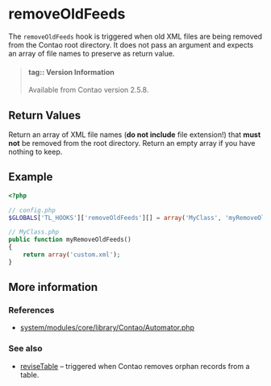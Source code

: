 # removeOldFeeds

The `removeOldFeeds` hook is triggered when old XML files are being removed from
the Contao root directory. It does not pass an argument and expects an array of
file names to preserve as return value.

> #### tag:: Version Information 
> Available from Contao version 2.5.8.


## Return Values

Return an array of XML file names (**do not include** file extension!) that
**must not** be removed from the root directory. Return an empty array if you have
nothing to keep.


## Example

```php
<?php

// config.php
$GLOBALS['TL_HOOKS']['removeOldFeeds'][] = array('MyClass', 'myRemoveOldFeeds');

// MyClass.php
public function myRemoveOldFeeds()
{
    return array('custom.xml');
}
```


## More information


### References

- [system/modules/core/library/Contao/Automator.php](https://github.com/contao/core/blob/3.5.0/system/modules/core/library/Contao/Automator.php#L297-L304)


### See also

- [reviseTable](reviseTable.md) – triggered when Contao removes orphan records from a table.
